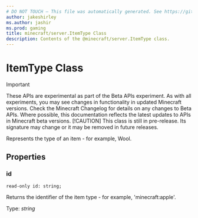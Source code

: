 ```yaml
---
# DO NOT TOUCH — This file was automatically generated. See https://github.com/mojang/minecraftapidocsgenerator to modify descriptions, examples, etc.
author: jakeshirley
ms.author: jashir
ms.prod: gaming
title: minecraft/server.ItemType Class
description: Contents of the @minecraft/server.ItemType class.
---
```

# ItemType Class
>[!IMPORTANT]
>These APIs are experimental as part of the Beta APIs experiment. As with all experiments, you may see changes in functionality in updated Minecraft versions. Check the Minecraft Changelog for details on any changes to Beta APIs. Where possible, this documentation reflects the latest updates to APIs in Minecraft beta versions.
> [!CAUTION]
> This class is still in pre-release.  Its signature may change or it may be removed in future releases.

Represents the type of an item - for example, Wool.

## Properties

### **id**
`read-only id: string;`

Returns the identifier of the item type - for example, 'minecraft:apple'.

Type: *string*

